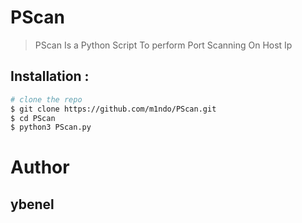 # PScan
> PScan Is a Python Script To perform Port Scanning On Host Ip 

## Installation :
```bash
# clone the repo
$ git clone https://github.com/m1ndo/PScan.git
$ cd PScan 
$ python3 PScan.py 
```

# Author 
## ybenel 
